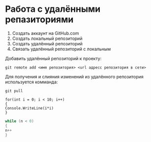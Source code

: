 # Работа с удалёнными репазиториями
1. Создать аккаунт на GitHub.com
2. Создать локальный репозиторий
3. Создать удалённый репозиторий
4. Связать удалённый репозиторий с локальным

Добавить удалённый репозиторий к проекту:
   
```
git remote add <имя репозитория> <url адресс репозитория в сети>
```
Для получения и слияния изменений из удалённого репозитория используется комманда:

```
git pull
```

```
for(int i = 0; i < 10; i++)
{
Console.WriteLine(i*i)
}
```

```C#
while (n < 0)
{
n++
}

```
